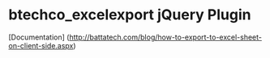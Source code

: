 # btechco_excelexport jQuery Plugin
[Documentation] (http://battatech.com/blog/how-to-export-to-excel-sheet-on-client-side.aspx)
